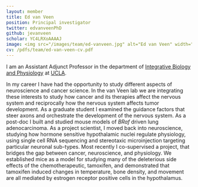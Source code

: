 ```yaml
---
layout: member
title: Ed van Veen
position: Principal investigator
twitter: edvanveenPhD
github: jevanveen
scholar: YC4LRXoAAAAJ
image: <img src="/images/team/ed-vanveen.jpg" alt="Ed van Veen" width="300" height="400">
cv: /pdfs/team/ed-van-veen-cv.pdf
---
```


I am an Assistant Adjunct Professor in the department of [Integrative Biology and Physiology](https://www.ibp.ucla.edu) at [UCLA](https://ucla.edu).

In my career I have had the opportunity to study different aspects of neuroscience and cancer science. In the van Veen lab we are integrating these interests to study how cancer and its therapies affect the nervous system and reciprocally how the nervous system affects tumor development. As a graduate student I examined the guidance factors that steer axons and orchestrate the development of the nervous system. As a post-doc I built and studied mouse models of <i>BRaf</i> driven lung adenocarcinoma. As a project scientist, I moved back into neuroscience, studying how hormone sensitive hypothalamic nuclei regulate physiology, using single cell RNA sequencing and stereotaxic microinjection targeting particular neuronal sub-types. Most recently I co-supervised a project, that bridges the gap between cancer, neuroscience, and physiology. We established mice as a model for studying many of the deleterious side effects of the chemotherapeutic, tamoxifen, and demonstrated that tamoxifen induced changes in temperature, bone density, and movement are all mediated by estrogen receptor positive cells in the hypothalamus.
